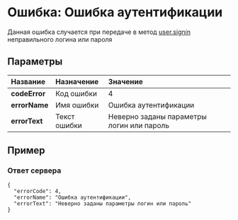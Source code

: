 # Ошибка: Ошибка аутентификации <a name="AuthError"/>
Данная ошибка случается при передаче в метод [user.signin](#user.signin) неправильного логина или пароля

## Параметры
| Название     | Назначение     | Значение
| :------------- | :------------- | :------------- |
| **codeError**      | Код ошибки |  4
| **errorName** | Имя ошибки | Ошибка аутентификации
| **errorText** | Текст ошибки | Неверно заданы параметры логин или пароль

## Пример

### Ответ сервера

```
{
  "errorCode": 4,
  "errorName": "Ошибка аутентификации",
  "errorText": "Неверно заданы параметры логин или пароль"
}
```
